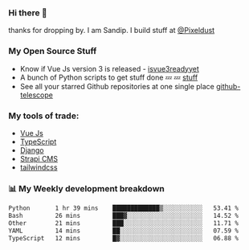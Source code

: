 ### Hi there 👋

thanks for dropping by.
I am Sandip. I build stuff at [@Pixeldust](github.com/pixeldust-in/)

###  **My Open Source Stuff**

 - Know if Vue Js version 3 is released -  [isvue3readyyet](https://github.com/sandiprb/isvue3readyyet)
 - A bunch of Python scripts to get stuff done 💤 💤 [stuff](https://github.com/sandiprb/stuff)
 - See all your starred Github repositories at one single place [github-telescope](https://github.com/sandiprb/github-telescope)



###  **My tools of trade:**
 - [Vue Js](https://github.com/vuejs/vue/)
 - [TypeScript](https://github.com/microsoft/TypeScript)
 - [Django](github.com/django/django)
 - [Strapi CMS](github.com/strapi/strapi)
 - [tailwindcss](https://github.com/tailwindlabs/tailwindcss)


###  📊 **My Weekly development breakdown**
<!--START_SECTION:waka-->

```txt
Python       1 hr 39 mins    █████████████▒░░░░░░░░░░░   53.41 %
Bash         26 mins         ███▓░░░░░░░░░░░░░░░░░░░░░   14.52 %
Other        21 mins         ███░░░░░░░░░░░░░░░░░░░░░░   11.71 %
YAML         14 mins         ██░░░░░░░░░░░░░░░░░░░░░░░   07.59 %
TypeScript   12 mins         █▓░░░░░░░░░░░░░░░░░░░░░░░   06.88 %
```

<!--END_SECTION:waka-->
